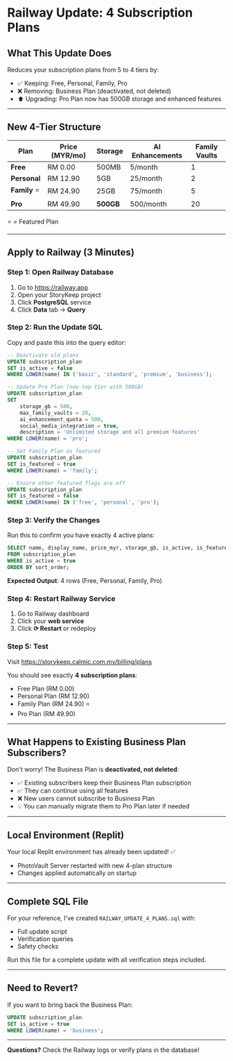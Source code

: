 # Railway Update: 4 Subscription Plans

## What This Update Does

Reduces your subscription plans from 5 to 4 tiers by:
- ✅ Keeping: Free, Personal, Family, Pro
- ❌ Removing: Business Plan (deactivated, not deleted)
- ⬆️ Upgrading: Pro Plan now has 500GB storage and enhanced features

---

## New 4-Tier Structure

| Plan | Price (MYR/mo) | Storage | AI Enhancements | Family Vaults |
|------|----------------|---------|-----------------|---------------|
| **Free** | RM 0.00 | 500MB | 5/month | 1 |
| **Personal** | RM 12.90 | 5GB | 25/month | 2 |
| **Family** ⭐ | RM 24.90 | 25GB | 75/month | 5 |
| **Pro** | RM 49.90 | **500GB** | 500/month | 20 |

⭐ = Featured Plan

---

## Apply to Railway (3 Minutes)

### Step 1: Open Railway Database
1. Go to https://railway.app
2. Open your StoryKeep project
3. Click **PostgreSQL** service
4. Click **Data** tab → **Query**

### Step 2: Run the Update SQL

Copy and paste this into the query editor:

```sql
-- Deactivate old plans
UPDATE subscription_plan 
SET is_active = false 
WHERE LOWER(name) IN ('basic', 'standard', 'premium', 'business');

-- Update Pro Plan (now top tier with 500GB)
UPDATE subscription_plan 
SET 
    storage_gb = 500,
    max_family_vaults = 20,
    ai_enhancement_quota = 500,
    social_media_integration = true,
    description = 'Unlimited storage and all premium features'
WHERE LOWER(name) = 'pro';

-- Set Family Plan as featured
UPDATE subscription_plan 
SET is_featured = true
WHERE LOWER(name) = 'family';

-- Ensure other featured flags are off
UPDATE subscription_plan 
SET is_featured = false
WHERE LOWER(name) IN ('free', 'personal', 'pro');
```

### Step 3: Verify the Changes

Run this to confirm you have exactly 4 active plans:

```sql
SELECT name, display_name, price_myr, storage_gb, is_active, is_featured
FROM subscription_plan 
WHERE is_active = true
ORDER BY sort_order;
```

**Expected Output**: 4 rows (Free, Personal, Family, Pro)

### Step 4: Restart Railway Service

1. Go to Railway dashboard
2. Click your **web service**
3. Click **⟳ Restart** or redeploy

### Step 5: Test

Visit https://storykeep.calmic.com.my/billing/plans

You should see exactly **4 subscription plans**:
- Free Plan (RM 0.00)
- Personal Plan (RM 12.90)  
- Family Plan (RM 24.90) ⭐
- Pro Plan (RM 49.90)

---

## What Happens to Existing Business Plan Subscribers?

Don't worry! The Business Plan is **deactivated, not deleted**:
- ✅ Existing subscribers keep their Business Plan subscription
- ✅ They can continue using all features
- ❌ New users cannot subscribe to Business Plan
- 💡 You can manually migrate them to Pro Plan later if needed

---

## Local Environment (Replit)

Your local Replit environment has already been updated! ✅
- PhotoVault Server restarted with new 4-plan structure
- Changes applied automatically on startup

---

## Complete SQL File

For your reference, I've created `RAILWAY_UPDATE_4_PLANS.sql` with:
- Full update script
- Verification queries
- Safety checks

Run this file for a complete update with all verification steps included.

---

## Need to Revert?

If you want to bring back the Business Plan:

```sql
UPDATE subscription_plan 
SET is_active = true 
WHERE LOWER(name) = 'business';
```

---

**Questions?** Check the Railway logs or verify plans in the database!
